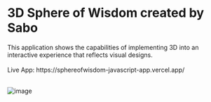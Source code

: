 <h1>3D Sphere of Wisdom created by Sabo</h1>
This application shows the capabilities of implementing 3D into an interactive experience that reflects visual designs.
<br>
<br>
Live App: https://sphereofwisdom-javascript-app.vercel.app/
<br>
<br>

![image](https://github.com/JDsabo/sphereofwisdom-javascript-app/assets/82731778/08ed59fd-62b3-42e6-a34c-f26c11939303)
